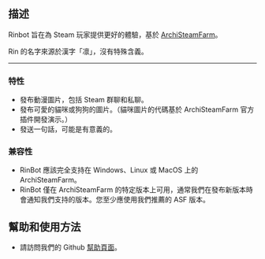 ## 描述
Rinbot 旨在為 Steam 玩家提供更好的體驗，基於 [ArchiSteamFarm](https://github.com/JustArchiNET/ArchiSteamFarm)。

Rin 的名字來源於漢字「凛」，沒有特殊含義。

---

### 特性
- 發布動漫圖片，包括 Steam 群聊和私聊。
- 發布可愛的貓咪或狗狗的圖片。（貓咪圖片的代碼基於 ArchiSteamFarm 官方插件開發演示。）
- 發送一句話，可能是有意義的。

### 兼容性
- RinBot 應該完全支持在 Windows、Linux 或 MacOS 上的 ArchiSteamFarm。
- RinBot 僅在 ArchiSteamFarm 的特定版本上可用，通常我們在發布新版本時會通知我們支持的版本。您至少應使用我們推薦的 ASF 版本。

## 幫助和使用方法
- 請訪問我們的 Github [幫助頁面](https://github.com/mashirosa/rin-asf-bot/wiki)。
